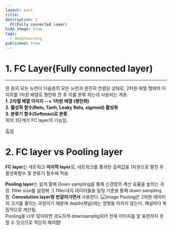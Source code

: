 ```yaml
---
layout: post
title: 
description: |
  FC(Fully connected layer)
hide_image: true
tags:
  - deeplearning
published: true
---
```


# 1. FC Layer(Fully connected layer)
* * *
한 층의 모든 뉴런이 다음층의 모든 뉴런과 완전히 연결된 상태로, 2차원 배열 형태의 이미지를 1차원 배열로 평탄화 한 후 이를 분류 하는데 사용되는 계층.   
**1. 2차월 배열 이미지 --> 1차원 배열 (평탄화)**   
**2. 활성화 함수(Relu, Tanh, Leaky Relu, sigmoid) 활성화**   
**3. 분류기 함수(Softmax)로 분류**   
위의 3단계가 FC layer의 기능임. 

[출처](https://blog.naver.com/PostView.nhn?blogId=intelliz&logNo=221709190464)

# 2. FC layer  vs Pooling layer
**FC layer**는 네트워크 **마지막 layer**로, 네트워크를 통과한 출력값을 1차원으로 펼친 후 활성화함수 및 분류기 함수에 적용.   
    
**Pooling layer**는 쉽게 말해 Down sampling을 통해 신경망의 계산 효율을 높이는 과정. filter size를 설정해 그 filter내의 데이터들을 일정 기준을 통해 down sampling함. **Convolution layer랑 번갈아가면서** 사용한다.
![image](https://user-images.githubusercontent.com/69246778/177731005-4583f09a-d48d-4198-81b3-971b83e26216.png)
Pooling은 2차원 데이터의 크기를 줄이는 과정이기 때문에 depth(채널)에는 영향을 미치지 않는다. 채널마다 독립적으로 계산됨.   
Pooling을 너무 많이하면 과도하게 downsamplig되어 전체 이미지를 잘 표현하지 못할 수 있으므로 적당히 해야함!

